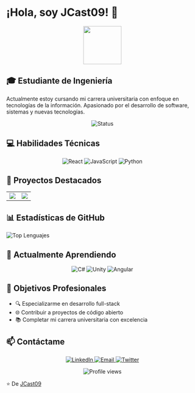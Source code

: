 # ¡Hola, soy JCast09! 👋

<div align="center">
  <img src="https://media.giphy.com/media/M9gbBd9nbDrOTu1Mqx/giphy.gif" width="100"/>
</div>

## 🎓 Estudiante de Ingeniería
Actualmente estoy cursando mi carrera universitaria con enfoque en tecnologías de la información. Apasionado por el desarrollo de software, sistemas y nuevas tecnologías.

<p align="center">
  <img src="https://img.shields.io/badge/Status-Estudiante%20Universitario-brightgreen" alt="Status"/>
</p>

## 💻 Habilidades Técnicas

<p align="center">
  <img src="https://img.shields.io/badge/React-20232A?style=for-the-badge&logo=react&logoColor=61DAFB" alt="React"/>
  <img src="https://img.shields.io/badge/JavaScript-F7DF1E?style=for-the-badge&logo=javascript&logoColor=black" alt="JavaScript"/>
  <img src="https://img.shields.io/badge/Python-3776AB?style=for-the-badge&logo=python&logoColor=white" alt="Python"/>
</p>

## 🚀 Proyectos Destacados

<table>
  <tr>
    <td>
      <a href="https://github.com/JCast09/tests-w-three.js">
        <img src="https://github-readme-stats.vercel.app/api/pin/?username=JCast09&repo=tests-w-three.js&theme=radical" />
      </a>
    </td>
    <td>
      <a href="https://github.com/JCast09/five-philosophers">
        <img src="https://github-readme-stats.vercel.app/api/pin/?username=JCast09&repo=five-philosophers&theme=radical&cache_seconds=60" />
      </a>
    </td>
  </tr>
</table>

## 📊 Estadísticas de GitHub

<!-- Lenguajes más usados -->
![Top Lenguajes](https://github-readme-stats.vercel.app/api/top-langs/?username=JCast09&layout=compact&theme=radical&cache_seconds=3600)

## 🌱 Actualmente Aprendiendo

<p align="center">
  <img src="https://img.shields.io/badge/C%23-239120?style=for-the-badge&logo=c-sharp&logoColor=white" alt="C#"/>
  <img src="https://img.shields.io/badge/Unity-000000?style=for-the-badge&logo=unity&logoColor=white" alt="Unity"/>
  <img src="https://img.shields.io/badge/Angular-DD0031?style=for-the-badge&logo=angular&logoColor=white" alt="Angular"/>
</p>

## 🎯 Objetivos Profesionales

- 🔍 Especializarme en desarrollo full-stack
- 🌐 Contribuir a proyectos de código abierto
- 📚 Completar mi carrera universitaria con excelencia

## 📫 Contáctame

<p align="center">
  <a href="https://linkedin.com/in/jcast09">
    <img src="https://img.shields.io/badge/LinkedIn-0077B5?style=for-the-badge&logo=linkedin&logoColor=white" alt="LinkedIn"/>
  </a>
  <a href="mailto:tu-email@ejemplo.com">
    <img src="https://img.shields.io/badge/Email-D14836?style=for-the-badge&logo=gmail&logoColor=white" alt="Email"/>
  </a>
  <a href="https://twitter.com/JCast09">
    <img src="https://img.shields.io/badge/Twitter-1DA1F2?style=for-the-badge&logo=twitter&logoColor=white" alt="Twitter"/>
  </a>
</p>

<div align="center">
  <img src="https://komarev.com/ghpvc/?username=JCast09&style=flat-square&color=blueviolet" alt="Profile views"/>
</div>

⭐️ De [JCast09](https://github.com/JCast09)
